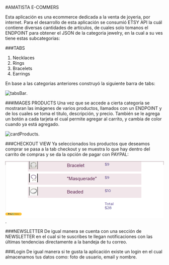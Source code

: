 #AMATISTA E-COMMERS

Esta aplicación es una ecommerce dedicada a la venta de joyeria, por internet.
Para el desarrollo de esta aplicación se consumió  ETSY API la cuál contiene
diversas cantidades de artículos, de cuales solo tomanos el ENDPOINT para obtener
el JSON de la categoria jewelry, en la cual a su ves tiene estas subcategorias:

###TABS

1. Necklaces
2. Rings
3. Bracelets
4. Earrings

En base a las categorias anteriores construyó la siguiente barra de tabs:

![tabsBar](assets/images/barTabs.png).

###IMAGES PRODUCTS
Una vez que  se accede a cierta categoría se mostraran las imágenes de varios
productos, llamados con un ENDPOINT y de los cuales se toma el titulo, descripción,
y precio. También se le agrega un botón a cada tarjeta el cual permite agregar al
carrito, y cambia de color cuando ya está agregado.


![cardProducts](assets/images/cardProducts.png).

###CHECKOUT VIEW
Ya seleccionados los productos que deseamos comprar se pasa a la tab checkout y
 se muestra lo que hay dentro del carrito de compras y se da la opción de pagar
 con PAYPAL:

![checkout](assets/images/checkout.png).

###NEWSLETTER
De igual manera se cuenta con una sección de NEWSLETTER en el cual si te suscribes
te llegan notificaciones con las últimas tendencias directamente a la bandeja
de tu correo.

###Login
De igual manera si te gusta la aplicación existe un login en el cual almacenamos
tus datos como: foto de usuario, email y nombre.
